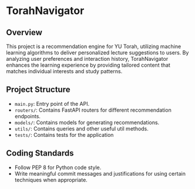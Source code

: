 # TorahNavigator

## Overview

This project is a recommendation engine for YU Torah, utilizing machine learning algorithms to deliver personalized lecture suggestions to users. By analyzing user preferences and interaction history, TorahNavigator enhances the learning experience by providing tailored content that matches individual interests and study patterns.

## Project Structure

- `main.py`: Entry point of the API.
- `routers/`: Contains FastAPI routers for different recommendation endpoints.
- `models/`: Contains models for generating recommendations.
- `utils/`: Contains queries and other useful util methods.
- `tests/`: Contains tests for the application

## Coding Standards

- Follow PEP 8 for Python code style.
- Write meaningful commit messages and justifications for using certain techniques when appropriate.

